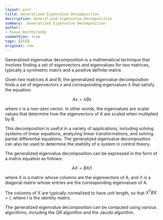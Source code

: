 ```yaml
---
layout: post
title: Generalized Eigenvalue Decomposition
description: Generalized Eigenvalue Decomposition
summary:  Generalized Eigenvalue Decomposition
author:
- Pavan Donthireddy
usemathjax: true
tags: [GED]
original: new
---
```


Generalized eigenvalue decomposition is a mathematical technique that involves finding a set of eigenvectors and eigenvalues for two matrices, typically a symmetric matrix and a positive definite matrix. 

Given two matrices A and B, the generalized eigenvalue decomposition finds a set of eigenvectors x and corresponding eigenvalues λ that satisfy the equation:

$$Ax = \lambda Bx$$

where x is a non-zero vector. In other words, the eigenvalues are scalar values that determine how the eigenvectors of A are scaled when multiplied by B.

This decomposition is useful in a variety of applications, including solving systems of linear equations, analyzing linear transformations, and solving partial differential equations. The generalized eigenvalue decomposition can also be used to determine the stability of a system in control theory.

The generalized eigenvalue decomposition can be expressed in the form of a matrix equation as follows:

$$AX = BX\Lambda$$

where X is a matrix whose columns are the eigenvectors of A, and Λ is a diagonal matrix whose entries are the corresponding eigenvalues of A. 

The columns of X are typically normalized to have unit length, so that $X^T B X = I$, where $I$ is the identity matrix. 

The generalized eigenvalue decomposition can be computed using various algorithms, including the QR algorithm and the Jacobi algorithm.
